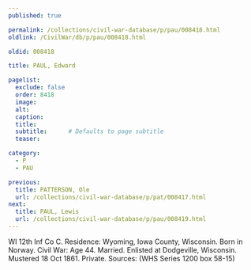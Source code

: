 ```yaml
---
published: true

permalink: /collections/civil-war-database/p/pau/008418.html
oldlink: /CivilWar/db/p/pau/008418.html

oldid: 008418

title: PAUL, Edward

pagelist:
  exclude: false
  order: 8418
  image: 
  alt:
  caption:
  title:
  subtitle:      # Defaults to page subtitle
  teaser:

category: 
  - P 
  - PAU

previous:
  title: PATTERSON, Ole
  url: /collections/civil-war-database/p/pat/008417.html  
next:
  title: PAUL, Lewis
  url: /collections/civil-war-database/p/pau/008419.html   
---
```

WI 12th Inf Co C. Residence: Wyoming, Iowa County, Wisconsin. Born in Norway. Civil War: Age 44. Married. Enlisted at Dodgeville, Wisconsin. Mustered 18 Oct 1861. Private. Sources: (WHS Series 1200 box 58-15)